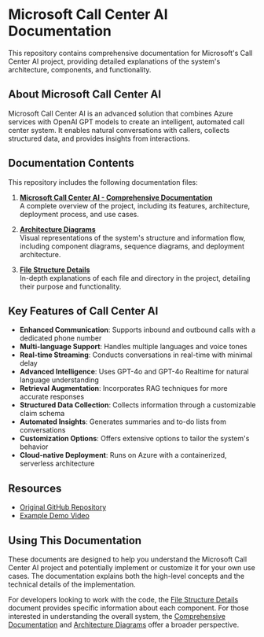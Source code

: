 # Microsoft Call Center AI Documentation

This repository contains comprehensive documentation for Microsoft's Call Center AI project, providing detailed explanations of the system's architecture, components, and functionality.

## About Microsoft Call Center AI

Microsoft Call Center AI is an advanced solution that combines Azure services with OpenAI GPT models to create an intelligent, automated call center system. It enables natural conversations with callers, collects structured data, and provides insights from interactions.

## Documentation Contents

This repository includes the following documentation files:

1. [**Microsoft Call Center AI - Comprehensive Documentation**](microsoft-call-center-ai.md)  
   A complete overview of the project, including its features, architecture, deployment process, and use cases.

2. [**Architecture Diagrams**](architecture-diagram.md)  
   Visual representations of the system's structure and information flow, including component diagrams, sequence diagrams, and deployment architecture.

3. [**File Structure Details**](file-structure-details.md)  
   In-depth explanations of each file and directory in the project, detailing their purpose and functionality.

## Key Features of Call Center AI

- **Enhanced Communication**: Supports inbound and outbound calls with a dedicated phone number
- **Multi-language Support**: Handles multiple languages and voice tones
- **Real-time Streaming**: Conducts conversations in real-time with minimal delay
- **Advanced Intelligence**: Uses GPT-4o and GPT-4o Realtime for natural language understanding
- **Retrieval Augmentation**: Incorporates RAG techniques for more accurate responses
- **Structured Data Collection**: Collects information through a customizable claim schema
- **Automated Insights**: Generates summaries and to-do lists from conversations
- **Customization Options**: Offers extensive options to tailor the system's behavior
- **Cloud-native Deployment**: Runs on Azure with a containerized, serverless architecture

## Resources

- [Original GitHub Repository](https://github.com/microsoft/call-center-ai)
- [Example Demo Video](https://youtube.com/watch?v=i_qhNdUUxSI)

## Using This Documentation

These documents are designed to help you understand the Microsoft Call Center AI project and potentially implement or customize it for your own use cases. The documentation explains both the high-level concepts and the technical details of the implementation.

For developers looking to work with the code, the [File Structure Details](file-structure-details.md) document provides specific information about each component. For those interested in understanding the overall system, the [Comprehensive Documentation](microsoft-call-center-ai.md) and [Architecture Diagrams](architecture-diagram.md) offer a broader perspective.